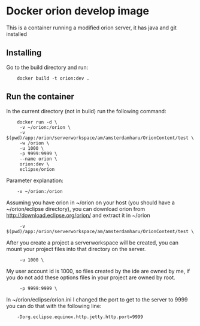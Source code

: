 Docker orion develop image
==========================

This is a container running a modified orion server, it has java and git installed

Installing
----------

Go to the build directory and run:

        docker build -t orion:dev .
        
Run the container
-----------------

In the current directory (not in build) run the following command:

        docker run -d \
         -v ~/orion:/orion \
         -v $(pwd)/app:/orion/serverworkspace/am/amsterdamharu/OrionContent/test \
         -w /orion \
         -u 1000 \
         -p 9999:9999 \
         --name orion \
         orion:dev \
         eclipse/orion

Parameter explanation:

        -v ~/orion:/orion

Assuming you have orion in ~/orion on your host (you should have a ~/orion/eclipse directory), you can download orion from http://download.eclipse.org/orion/ and extract it in ~/orion

         -v $(pwd)/app:/orion/serverworkspace/am/amsterdamharu/OrionContent/test \

After you create a project a serverworkspace will be created, you can mount your project files into that directory on the server.

         -u 1000 \

My user account id is 1000, so files created by the ide are owned by me, if you do not add these options files in your project are owned by root.

         -p 9999:9999 \

In ~/orion/eclipse/orion.ini I changed the port to get to the server to 9999 you can do that with the following line:

        -Dorg.eclipse.equinox.http.jetty.http.port=9999
